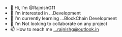 - 👋 Hi, I’m @RajnishG11
- 👀 I’m interested in ...Development
- 🌱 I’m currently learning ...BlockChain Development
- 💞️ I’m Not looking to collaborate on any project
- 📫 How to reach me ...rajnishg@outlook.in

<!---
RajnishG11/RajnishG11 is a ✨ special ✨ repository because its `README.md` (this file) appears on your GitHub profile.
You can click the Preview link to take a look at your changes.
--->
